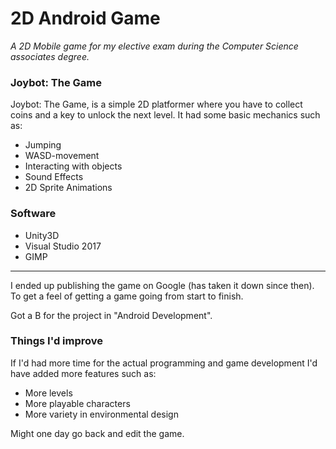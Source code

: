 # 2D Android Game
*A 2D Mobile game for my elective exam during the Computer Science associates degree.*

### Joybot: The Game
Joybot: The Game, is a simple 2D platformer where you have to collect coins and a key to unlock the next level.
It had some basic mechanics such as:
- Jumping
- WASD-movement
- Interacting with objects
- Sound Effects
- 2D Sprite Animations

### Software
- Unity3D
- Visual Studio 2017
- GIMP
---
I ended up publishing the game on Google (has taken it down since then). To get a feel of getting a game going from start to finish.

Got a B for the project in "Android Development". 
### Things I'd improve
If I'd had more time for the actual programming and game development I'd have added more features such as:
- More levels
- More playable characters
- More variety in environmental design

Might one day go back and edit the game.
